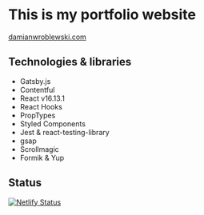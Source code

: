 # This is my portfolio website

[damianwroblewski.com](https://damianwroblewski.com/)

## Technologies & libraries

- Gatsby.js
- Contentful
- React v16.13.1
- React Hooks
- PropTypes
- Styled Components
- Jest & react-testing-library
- gsap
- Scrollmagic
- Formik & Yup

## Status
[![Netlify Status](https://api.netlify.com/api/v1/badges/3c5f514c-8e39-4de1-acb4-0c8d426c3dfb/deploy-status)](https://app.netlify.com/sites/hardcore-chandrasekhar-39aa85/deploys)